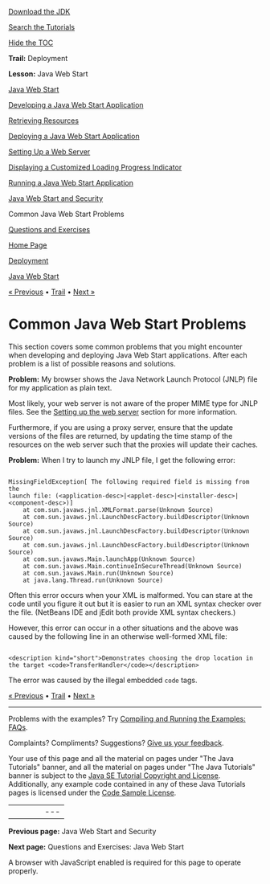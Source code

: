 [Download
the JDK](http://java.sun.com/javase/6/download.jsp)
  
[Search the
Tutorials](../../search.html)
  
[Hide the TOC](javascript:toggleLeft())

**Trail:** Deployment
  
**Lesson:** Java Web Start

[Java Web Start](index.html)

[Developing a Java Web Start Application](developing.html)

[Retrieving Resources](retrievingResources.html)

[Deploying a Java Web Start Application](deploying.html)

[Setting Up a Web Server](settingUpWebServerMimeType.html)

[Displaying a Customized Loading Progress Indicator](customProgressIndicatorForAppln.html)

[Running a Java Web Start Application](running.html)

[Java Web Start and Security](security.html)

Common Java Web Start Problems

[Questions and Exercises](QandE/questions.html)

[Home Page](../../index.html)
>
[Deployment](../index.html)
>
[Java Web Start](index.html)

[« Previous](security.html) • [Trail](../TOC.html) • [Next »](QandE/questions.html)

# Common Java Web Start Problems

This section covers some common problems that you might encounter
when developing and deploying Java Web Start applications. After each problem is a list
of possible reasons and solutions.

**Problem:**
My browser shows the Java Network Launch Protocol (JNLP) file for my
application as plain text.

Most likely, your web server is not aware of the proper MIME type for JNLP files. See the
[Setting up the web server](settingUpWebServerMimeType.html) section for more information.

Furthermore, if you are using a proxy server, ensure that the update versions of the files are returned, by updating the time stamp of the resources on the web server such that the proxies will update their caches.

**Problem:** When I try to launch my JNLP
file, I get the following error:

```

MissingFieldException[ The following required field is missing from the
launch file: (<application-desc>|<applet-desc>|<installer-desc>|<component-desc>)]
    at com.sun.javaws.jnl.XMLFormat.parse(Unknown Source)
    at com.sun.javaws.jnl.LaunchDescFactory.buildDescriptor(Unknown Source)
    at com.sun.javaws.jnl.LaunchDescFactory.buildDescriptor(Unknown Source)
    at com.sun.javaws.jnl.LaunchDescFactory.buildDescriptor(Unknown Source)
    at com.sun.javaws.Main.launchApp(Unknown Source)
    at com.sun.javaws.Main.continueInSecureThread(Unknown Source)
    at com.sun.javaws.Main.run(Unknown Source)
    at java.lang.Thread.run(Unknown Source)

```

Often this error occurs when your XML is malformed.
You can stare at the code until you figure it out but it is easier
to run an XML syntax checker over the file. (NetBeans IDE and
jEdit both provide XML syntax checkers.)

However, this error can occur in a other situations and the above was caused
by the following line in an otherwise well-formed XML file:

```

<description kind="short">Demonstrates choosing the drop location in the target <code>TransferHandler</code></description>

```

The error was caused by the illegal embedded `code` tags.

[« Previous](security.html)
•
[Trail](../TOC.html)
•
[Next »](QandE/questions.html)

---

Problems with the examples? Try [Compiling and Running
the Examples: FAQs](../../information/run-examples.html).
  
Complaints? Compliments? Suggestions? [Give
us your feedback](http://download.oracle.com/javase/feedback.html).

Your use of this page and all the material on pages under "The Java Tutorials" banner,
and all the material on pages under "The Java Tutorials" banner is subject to the [Java SE Tutorial Copyright
and License](../../information/license.html).
Additionally, any example code contained in any of these Java
Tutorials pages is licensed under the
[Code
Sample License](http://developers.sun.com/license/berkeley_license.html).

|  |  |  |  |  |
| --- | --- | --- | --- | --- |
| |  |  | | --- | --- | | duke image | Oracle logo | | [About Oracle](http://www.oracle.com/us/corporate/index.html) | [Oracle Technology Network](http://www.oracle.com/technology/index.html) | [Terms of Service](https://www.samplecode.oracle.com/servlets/CompulsoryClickThrough?type=TermsOfService) | Copyright © 1995, 2011 Oracle and/or its affiliates. All rights reserved. |

**Previous page:** Java Web Start and Security
  
**Next page:** Questions and Exercises: Java Web Start




A browser with JavaScript enabled is required for this page to operate properly.